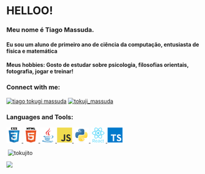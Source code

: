 <h1>HELLOO!</h1>
<h3 align="left" justify="center">Meu nome é Tiago Massuda.</h3>
<h4 align="left">Eu sou um aluno de primeiro ano de ciência da computação, entusiasta de física e matemática</h4>
<h4 align="left">Meus hobbies: Gosto de estudar sobre psicologia, filosofias orientais, fotografia, jogar e treinar!</h4>

<h3 align="left">Connect with me:</h3>
<p align="left">
<a href="https://linkedin.com/in/tiago tokugi massuda" target="blank"><img align="center" src="https://raw.githubusercontent.com/rahuldkjain/github-profile-readme-generator/master/src/images/icons/Social/linked-in-alt.svg" alt="tiago tokugi massuda" height="30" width="40" /></a>
<a href="https://instagram.com/tokuji_massuda" target="blank"><img align="center" src="https://raw.githubusercontent.com/rahuldkjain/github-profile-readme-generator/master/src/images/icons/Social/instagram.svg" alt="tokuji_massuda" height="30" width="40" /></a>
</p>

<h3 align="left">Languages and Tools:</h3>
<p align="left"> <a href="https://www.w3schools.com/css/" target="_blank" rel="noreferrer"> <img src="https://raw.githubusercontent.com/devicons/devicon/master/icons/css3/css3-original-wordmark.svg" alt="css3" width="40" height="40"/> </a> <a href="https://www.w3.org/html/" target="_blank" rel="noreferrer"> <img src="https://raw.githubusercontent.com/devicons/devicon/master/icons/html5/html5-original-wordmark.svg" alt="html5" width="40" height="40"/> </a> <a href="https://www.java.com" target="_blank" rel="noreferrer"> <img src="https://raw.githubusercontent.com/devicons/devicon/master/icons/java/java-original.svg" alt="java" width="40" height="40"/> </a> <a href="https://developer.mozilla.org/en-US/docs/Web/JavaScript" target="_blank" rel="noreferrer"> <img src="https://raw.githubusercontent.com/devicons/devicon/master/icons/javascript/javascript-original.svg" alt="javascript" width="40" height="40"/> </a> <a href="https://www.python.org" target="_blank" rel="noreferrer"> <img src="https://raw.githubusercontent.com/devicons/devicon/master/icons/python/python-original.svg" alt="python" width="40" height="40"/> </a> <a href="https://reactjs.org/" target="_blank" rel="noreferrer"> <img src="https://raw.githubusercontent.com/devicons/devicon/master/icons/react/react-original-wordmark.svg" alt="react" width="40" height="40"/> </a> <a href="https://www.typescriptlang.org/" target="_blank" rel="noreferrer"> <img src="https://raw.githubusercontent.com/devicons/devicon/master/icons/typescript/typescript-original.svg" alt="typescript" width="40" height="40"/> </a> </p>

<p>&nbsp;<img align="center" src="https://github-readme-stats.vercel.app/api?username=tokujito&theme=midnight-purple&show_icons=true&locale=en" alt="tokujito" /></p>
  <img height="150em" src="https://github-readme-stats.vercel.app/api/top-langs/?username=tokujito&theme=midnight-purole&layout=compact&langs_count=7/>

  <picture>
    <img alt="github-snake" src="https://github.com/tokujito/tokujito/blob/output/github-contribution-grid-snake.svg" />
  </picture>
